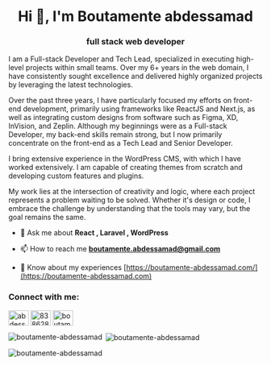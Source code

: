 <h1 align="center">Hi 👋, I'm Boutamente abdessamad</h1>
<h3 align="center">full stack web developer</h3>
I am a Full-stack Developer and Tech Lead, specialized in executing high-level projects within small teams. Over my 6+ years in the web domain, I have consistently sought excellence and delivered highly organized projects by leveraging the latest technologies.

Over the past three years, I have particularly focused my efforts on front-end development, primarily using frameworks like ReactJS and Next.js, as well as integrating custom designs from software such as Figma, XD, InVision, and Zeplin. Although my beginnings were as a Full-stack Developer, my back-end skills remain strong, but I now primarily concentrate on the front-end as a Tech Lead and Senior Developer.

I bring extensive experience in the WordPress CMS, with which I have worked extensively. I am capable of creating themes from scratch and developing custom features and plugins.

My work lies at the intersection of creativity and logic, where each project represents a problem waiting to be solved. Whether it's design or code, I embrace the challenge by understanding that the tools may vary, but the goal remains the same.

- 💬 Ask me about **React , Laravel , WordPress**

- 📫 How to reach me **boutamente.abdessamad@gmail.com**

- 📄 Know about my experiences [https://boutamente-abdessamad.com/](https://boutamente-abdessamad.com)

<h3 align="left">Connect with me:</h3>
<p align="left">
<a href="https://linkedin.com/in/abdessamad-boutamente" target="blank"><img align="center" src="https://cdn.jsdelivr.net/npm/simple-icons@3.0.1/icons/linkedin.svg" alt="abdessamad-boutamente" height="30" width="40" /></a>
<a href="https://stackoverflow.com/users/8386280" target="blank"><img align="center" src="https://cdn.jsdelivr.net/npm/simple-icons@3.0.1/icons/stackoverflow.svg" alt="8386280" height="30" width="40" /></a>
<a href="https://fb.com/boutamente.abdessamad" target="blank"><img align="center" src="https://cdn.jsdelivr.net/npm/simple-icons@3.0.1/icons/facebook.svg" alt="boutamente.abdessamad" height="30" width="40" /></a>

<p><img align="left" src="https://github-readme-stats.vercel.app/api/top-langs?username=boutamente-abdessamad&show_icons=true&locale=en&layout=compact" alt="boutamente-abdessamad" /></p>

<p>&nbsp;<img align="center" src="https://github-readme-stats.vercel.app/api?username=boutamente-abdessamad&show_icons=true&locale=en" alt="boutamente-abdessamad" /></p>

<p><img align="center" src="https://github-readme-streak-stats.herokuapp.com/?user=boutamente-abdessamad&" alt="boutamente-abdessamad" /></p>
